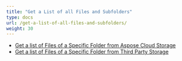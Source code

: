 ```yaml
---
title: "Get a List of all Files and Subfolders"
type: docs
url: /get-a-list-of-all-files-and-subfolders/
weight: 30
---
```


- [Get a list of Files of a Specific Folder from Aspose Cloud Storage](/get-a-list-of-files-of-a-specific-folder-from-aspose-cloud-storage-html/)
- [Get a list of Files of a Specific Folder from Third Party Storage](/get-a-list-of-files-of-a-specific-folder-from-third-party-storage-html/)
